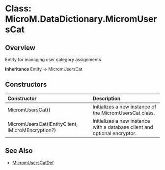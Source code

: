 ﻿# Class: MicroM.DataDictionary.MicromUsersCat
## Overview
Entity for managing user category assignments.

**Inheritance**
Entity<MicromUsersCatDef> -> MicromUsersCat

## Constructors
| Constructor | Description |
|:------------|:-------------|
| MicromUsersCat() | Initializes a new instance of the MicromUsersCat class. |
| MicromUsersCat(IEntityClient, IMicroMEncryption?) | Initializes a new instance with a database client and optional encryptor. |

## See Also
- [MicromUsersCatDef](../MicromUsersCatDef/index.md)

